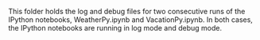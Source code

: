 This folder holds the log and debug files for two consecutive runs of the IPython notebooks, WeatherPy.ipynb and VacationPy.ipynb. In both cases, the IPython notebooks are running in log mode and debug mode.
